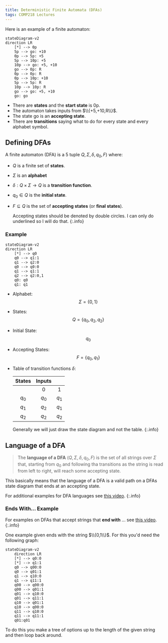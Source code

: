 ```yaml
---
title: Deterministic Finite Automata (DFAs)
tags: COMP218 Lectures
---
```

Here is an example of a finite automaton:

```mermaid
stateDiagram-v2
direction LR
	[*] --> 0p
	5p --> go: +10
	0p --> 5p: +5
	5p --> 10p: +5
	10p --> go: +5, +10
	go --> 0p: R
	0p --> 0p: R
	0p --> 10p: +10
	5p --> 5p: R
	10p --> 10p: R
	go --> go: +5, +10
	go: go

```

* There are **states** and the **start state** is $\text{0p}$.
* The automaton takes inputs from $\\{+5,+10,R\\}$.
* The state $\text{go}$ is an **accepting state**.
* There are **transitions** saying what to do for every state and every alphabet symbol.

## Defining DFAs
A finite automaton (DFA) is a 5 tuple $Q,\Sigma,\delta,q_0,F)$ where:

* $Q$ is a finite set of **states**.
* $\Sigma$ is an **alphabet**
* $\delta:Q\times\Sigma\rightarrow Q$ is a **transition function**.
* $q_0\in Q$ is the **initial state**.
* $F\subseteq Q$ is the set of **accepting states** (or **final states**).

	Accepting states should be denoted by double circles. I can only do underlined so I will do that.
	{:.info}
	
### Example

```mermaid
stateDiagram-v2
direction LR
	[*] --> q0
	q0 --> q1:1
	q1 --> q2:0
	q0 --> q0:0
	q1 --> q1:1
	q2 --> q2:0,1
	q0: q0
	q1: q1
```

* Alphabet: $$\Sigma=\{0,1\}$$
* States: $$Q=\{q_0,q_2,q_2\}$$
* Initial State: $$q_0$$
* Accepting States: $$F=\{q_0,q_1\}$$
* Table of transition functions $\delta$:

	| States | Inputs | |
	| :-: | :-: | :-: |
	| | 0 | 1 |
	| $q_0$ | $q_0$ | $q_1$ |
	| $q_1$ | $q_2$ | $q_1$ |
	| $q_2$ | $q_2$ | $q_2$ |
	
	Generally we will just draw the state diagram and not the table.
	{:.info}

## Language of a DFA
> The **language of a DFA** ($Q,\Sigma,\delta,q_0,F$) is the set of all strings over $\Sigma$ that, starting from $q_0$ and following tha transitions as the string is read from left to right, will reach some accepting state.

This basically means that the language of a DFA is a valid path on a DFAs state diagram that ends at an accepting state.

For additional examples for DFA languages see [this video](https://liverpool.instructure.com/courses/47455/modules/items/1252637).
{:.info}

### Ends With... Example
For examples on DFAs that accept strings that **end with** ... see [this video](https://liverpool.instructure.com/courses/47455/modules/items/1252638).
{:.info}

One example given ends with the string $\\{0,1\\}$. For this you'd need the following graph:

```mermaid
stateDiagram-v2
	direction LR
	[*] --> q0:0
	[*] --> q1:1
	q0 --> q00:0
	q0 --> q01:1
	q1 --> q10:0
	q1 --> q11:1
	q00 --> q00:0
	q00 --> q01:1
	q01 --> q10:0
	q01 --> q11:1
	q10 --> q01:1
	q10 --> q00:0
	q11 --> q10:0
	q11 --> q11:1
	q01:q01
```

To do this you make a tree of options up to the length of the given string and then loop back around.
